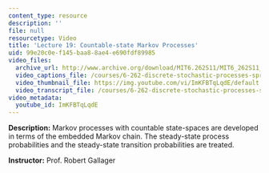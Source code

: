 ```yaml
---
content_type: resource
description: ''
file: null
resourcetype: Video
title: 'Lecture 19: Countable-state Markov Processes'
uid: 99e20c0e-f145-baa8-8ae4-e690fdf89985
video_files:
  archive_url: http://www.archive.org/download/MIT6.262S11/MIT6_262S11_lec19_300k.mp4
  video_captions_file: /courses/6-262-discrete-stochastic-processes-spring-2011/f767de7847605fc1928383f387723c01_ImKFBTqLqdE.vtt
  video_thumbnail_file: https://img.youtube.com/vi/ImKFBTqLqdE/default.jpg
  video_transcript_file: /courses/6-262-discrete-stochastic-processes-spring-2011/920575c4ace64e010c9f0fa9401ea164_ImKFBTqLqdE.pdf
video_metadata:
  youtube_id: ImKFBTqLqdE
---
```


**Description:** Markov processes with countable state-spaces are developed in terms of the embedded Markov chain. The steady-state process probabilities and the steady-state transition probabilities are treated.

**Instructor:** Prof. Robert Gallager